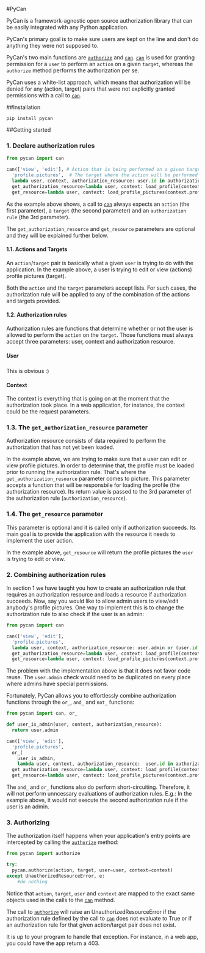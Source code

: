 #PyCan

PyCan is a framework-agnostic open source authorization library that can be easily integrated with any Python application.

PyCan's primary goal is to make sure users are kept on the line and don't do anything they were not supposed to.

PyCan's two main functions are [`authorize`](https://github.com/jusbrasil/pycan/blob/master/pycan/__init__.py#L78) and [`can`](https://github.com/jusbrasil/pycan/blob/master/pycan/__init__.py#L11). [`can`](https://github.com/jusbrasil/pycan/blob/master/pycan/__init__.py#L11) is used for granting permission for a `user` to perform an `action` on a given `target`, whereas the `authorize` method performs the authorization per se.

PyCan uses a white-list approach, which means that authorization will be denied for any (action, target) pairs that were not explicitly granted permissions with a call to [`can`](https://github.com/jusbrasil/pycan/blob/master/pycan/__init__.py#L11).


##Installation

`pip install pycan`

##Getting started

### 1. Declare authorization rules

```python
from pycan import can

can(['view', 'edit'], # Action that is being performed on a given target
  'profile.pictures',  # The target where the action will be performed
  lambda user, context, authorization_resource: user.id in authorization_resource.owners, # The authorization rule
  get_authorization_resource=lambda user, context: load_profile(context.profile_id), # The return value from this lambda will be passed as the authorization_resource to the above authorization rule
  get_resource=lambda user, context: load_profile_pictures(context.profile_id)) # This function will be called if authorization succeeds and its result will be provided for the application to use
```

As the example above shows, a call to  [`can`](https://github.com/jusbrasil/pycan/blob/master/pycan/__init__.py#L11) always expects an `action` (the first parameter), a `target` (the second parameter) and an `authorization rule` (the 3rd parameter).

The `get_authorization_resource` and `get_resource` parameters are optional and they will be explained further below.

#### 1.1. Actions and Targets

An `action`/`target` pair is basically what a given `user` is trying to do with the application. In the example above, a user is trying to edit or view (actions) profile pictures (target).

Both the `action` and the `target` parameters accept lists. For such cases, the authorization rule will be applied to any of the combination of the actions and targets provided.

#### 1.2. Authorization rules

Authorization rules are functions that determine whether or not the user is allowed to perform the `action` on the `target`. Those functions must always accept three parameters: user, context and authorization resource.

##### User

This is obvious :)

#### Context

The context is everything that is going on at the moment that the authorization took place. In a web application, for instance, the context could be the request parameters.

### 1.3. The `get_authorization_resource` parameter

Authorization resource consists of data required to perform the authorization that has not yet been loaded.

In the example above, we are trying to make sure that a user can edit or view profile pictures. In order to determine that, the profile must be loaded prior to running the authorization rule. That's where the `get_authorization_resource` parameter comes to picture. This parameter accepts a function that will be responsbile for loading the profile (the authorization resource). Its return value is passed to the 3rd parameter of the authorization rule (`authorization_resource`).

### 1.4. The `get_resource` parameter

This parameter is optional and it is called only if authorization succeeds. Its main goal is to provide the application with the resource it needs to implement the user action.

In the example above, `get_resource` will return the profile pictures the `user` is trying to edit or view.

### 2. Combining authorization rules

In section 1 we have taught you how to create an authorization rule that requires an authorization resource and loads a resource if authorization succeeds. Now, say you would like to allow admin users to view/edit anybody's profile pictures. One way to implement this is to change the authorization rule to also check if the user is an admin:

```python
from pycan import can

can(['view', 'edit'], 
  'profile.pictures',  
  lambda user, context, authorization_resource: user.admin or (user.id in authorization_resource.owners), 
  get_authorization_resource=lambda user, context: load_profile(context.profile_id), 
  get_resource=lambda user, context: load_profile_pictures(context.profile_id)) 
```

The problem with the implementation above is that it does not favor code reuse. The `user.admin` check would need to be duplicated on every place where admins have special permissions.

Fortunately, PyCan allows you to effortlessly combine authorization functions through the `or_`, `and_` and `not_` functions:

```python
from pycan import can, or_

def user_is_admin(user, context, authorization_resource):
  return user.admin

can(['view', 'edit'], 
  'profile.pictures',  
  or_(
    user_is_admin,
    lambda user, context, authorization_resource:  user.id in authorization_resource.owners), 
  get_authorization_resource=lambda user, context: load_profile(context.profile_id), 
  get_resource=lambda user, context: load_profile_pictures(context.profile_id)) 
```

The `and_` and `or_` functions also do perform short-circuiting. Therefore, it will not perform unncessary evaluations of authorization rules. E.g.: In the example above, it would not execute the second authorization rule if the user is an admin.

### 3. Authorizing

The authorization itself happens when your application's entry points are intercepted by calling the [`authorize`](https://github.com/jusbrasil/pycan/blob/master/pycan/__init__.py#L78) method:

```python
from pycan import authorize

try:
  pycan.authorize(action, target, user=user, context=context)
except UnauthorizedResourceError, e:
    #do nothing

```

Notice that `action`, `target`, `user` and `context` are mapped to the exact same objects used in the calls to the [`can`](https://github.com/jusbrasil/pycan/blob/master/pycan/__init__.py#L11) method.

The call to [`authorize`](https://github.com/jusbrasil/pycan/blob/master/pycan/__init__.py#L78) will raise an UnauthorizedResourceError if the authorization rule defined by the call to [`can`](https://github.com/jusbrasil/pycan/blob/master/pycan/__init__.py#L11) does not evaluate to True or if an authorization rule for that given action/target pair does not exist.

It is up to your program to handle that exception. For instance, in a web app, you could have the app return a 403.
